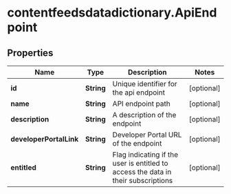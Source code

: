 # contentfeedsdatadictionary.ApiEndpoint

## Properties

Name | Type | Description | Notes
------------ | ------------- | ------------- | -------------
**id** | **String** | Unique identifier for the api endpoint | [optional] 
**name** | **String** | API endpoint path | [optional] 
**description** | **String** | A description of the endpoint | [optional] 
**developerPortalLink** | **String** | Developer Portal URL of the endpoint | [optional] 
**entitled** | **String** | Flag indicating if the user is entitled to access the data in their subscriptions | [optional] 


